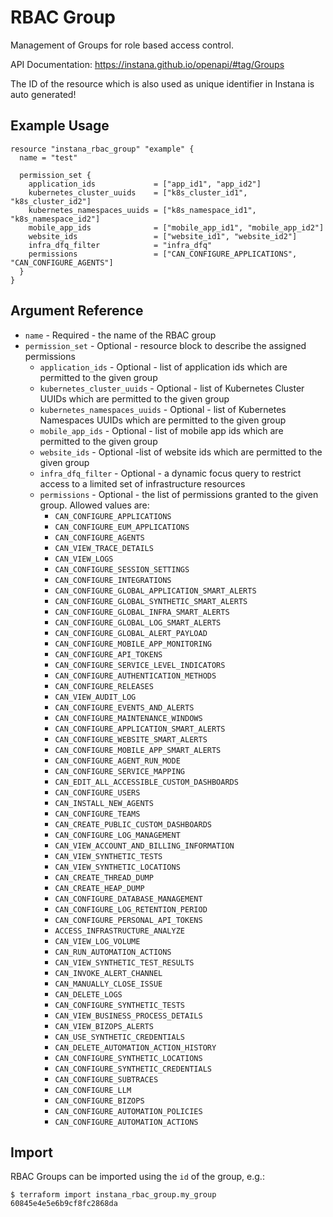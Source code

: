 # RBAC Group

Management of Groups for role based access control.

API Documentation: <https://instana.github.io/openapi/#tag/Groups>

The ID of the resource which is also used as unique identifier in Instana is auto generated!

## Example Usage

```hcl
resource "instana_rbac_group" "example" {
  name = "test"

  permission_set {
    application_ids             = ["app_id1", "app_id2"]
    kubernetes_cluster_uuids    = ["k8s_cluster_id1", "k8s_cluster_id2"]
    kubernetes_namespaces_uuids = ["k8s_namespace_id1", "k8s_namespace_id2"]
    mobile_app_ids              = ["mobile_app_id1", "mobile_app_id2"]
    website_ids                 = ["website_id1", "website_id2"]
    infra_dfq_filter            = "infra_dfq"
    permissions                 = ["CAN_CONFIGURE_APPLICATIONS", "CAN_CONFIGURE_AGENTS"]
  }
}
``` 

## Argument Reference

* `name` - Required - the name of the RBAC group
* `permission_set` - Optional - resource block to describe the assigned permissions
    * `application_ids` - Optional - list of application ids which are permitted to the given group
    * `kubernetes_cluster_uuids` - Optional - list of Kubernetes Cluster UUIDs which are permitted to the given group
    * `kubernetes_namespaces_uuids` - Optional - list of Kubernetes Namespaces UUIDs which are permitted to the given
      group
    * `mobile_app_ids` - Optional - list of mobile app ids which are permitted to the given group
    * `website_ids` - Optional -list of website ids which are permitted to the given group
    * `infra_dfq_filter` - Optional - a dynamic focus query to restrict access to a limited set of infrastructure
      resources
    * `permissions` - Optional - the list of permissions granted to the given group. Allowed values
      are:
      * `CAN_CONFIGURE_APPLICATIONS`
      * `CAN_CONFIGURE_EUM_APPLICATIONS`
      * `CAN_CONFIGURE_AGENTS`
      * `CAN_VIEW_TRACE_DETAILS`
      * `CAN_VIEW_LOGS`
      * `CAN_CONFIGURE_SESSION_SETTINGS`
      * `CAN_CONFIGURE_INTEGRATIONS`
      * `CAN_CONFIGURE_GLOBAL_APPLICATION_SMART_ALERTS`
      * `CAN_CONFIGURE_GLOBAL_SYNTHETIC_SMART_ALERTS`
      * `CAN_CONFIGURE_GLOBAL_INFRA_SMART_ALERTS`
      * `CAN_CONFIGURE_GLOBAL_LOG_SMART_ALERTS`
      * `CAN_CONFIGURE_GLOBAL_ALERT_PAYLOAD`
      * `CAN_CONFIGURE_MOBILE_APP_MONITORING`
      * `CAN_CONFIGURE_API_TOKENS`
      * `CAN_CONFIGURE_SERVICE_LEVEL_INDICATORS`
      * `CAN_CONFIGURE_AUTHENTICATION_METHODS`
      * `CAN_CONFIGURE_RELEASES`
      * `CAN_VIEW_AUDIT_LOG`
      * `CAN_CONFIGURE_EVENTS_AND_ALERTS`
      * `CAN_CONFIGURE_MAINTENANCE_WINDOWS`
      * `CAN_CONFIGURE_APPLICATION_SMART_ALERTS`
      * `CAN_CONFIGURE_WEBSITE_SMART_ALERTS`
      * `CAN_CONFIGURE_MOBILE_APP_SMART_ALERTS`
      * `CAN_CONFIGURE_AGENT_RUN_MODE`
      * `CAN_CONFIGURE_SERVICE_MAPPING`
      * `CAN_EDIT_ALL_ACCESSIBLE_CUSTOM_DASHBOARDS`
      * `CAN_CONFIGURE_USERS`
      * `CAN_INSTALL_NEW_AGENTS`
      * `CAN_CONFIGURE_TEAMS`
      * `CAN_CREATE_PUBLIC_CUSTOM_DASHBOARDS`
      * `CAN_CONFIGURE_LOG_MANAGEMENT`
      * `CAN_VIEW_ACCOUNT_AND_BILLING_INFORMATION`
      * `CAN_VIEW_SYNTHETIC_TESTS`
      * `CAN_VIEW_SYNTHETIC_LOCATIONS`
      * `CAN_CREATE_THREAD_DUMP`
      * `CAN_CREATE_HEAP_DUMP`
      * `CAN_CONFIGURE_DATABASE_MANAGEMENT`
      * `CAN_CONFIGURE_LOG_RETENTION_PERIOD`
      * `CAN_CONFIGURE_PERSONAL_API_TOKENS`
      * `ACCESS_INFRASTRUCTURE_ANALYZE`
      * `CAN_VIEW_LOG_VOLUME`
      * `CAN_RUN_AUTOMATION_ACTIONS`
      * `CAN_VIEW_SYNTHETIC_TEST_RESULTS`
      * `CAN_INVOKE_ALERT_CHANNEL`
      * `CAN_MANUALLY_CLOSE_ISSUE`
      * `CAN_DELETE_LOGS`
      * `CAN_CONFIGURE_SYNTHETIC_TESTS`
      * `CAN_VIEW_BUSINESS_PROCESS_DETAILS`
      * `CAN_VIEW_BIZOPS_ALERTS`
      * `CAN_USE_SYNTHETIC_CREDENTIALS`
      * `CAN_DELETE_AUTOMATION_ACTION_HISTORY`
      * `CAN_CONFIGURE_SYNTHETIC_LOCATIONS`
      * `CAN_CONFIGURE_SYNTHETIC_CREDENTIALS`
      * `CAN_CONFIGURE_SUBTRACES`
      * `CAN_CONFIGURE_LLM`
      * `CAN_CONFIGURE_BIZOPS`
      * `CAN_CONFIGURE_AUTOMATION_POLICIES`
      * `CAN_CONFIGURE_AUTOMATION_ACTIONS`


## Import

RBAC Groups can be imported using the `id` of the group, e.g.:

```
$ terraform import instana_rbac_group.my_group 60845e4e5e6b9cf8fc2868da
```
